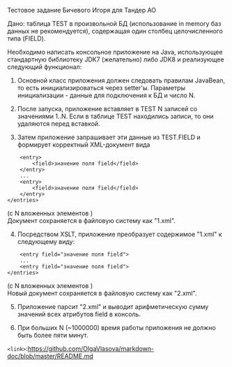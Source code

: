 Тестовое задание Бичевого Игоря для Тандер АО

Дано: таблица TEST в произвольной БД (использование in memory баз данных не рекомендуется), содержащая один столбец целочисленного типа (FIELD).

Необходимо написать консольное приложение на Java, использующее стандартную библиотеку JDK7 (желательно) либо JDK8 и реализующее следующий функционал:

1. Основной класс приложения должен следовать правилам JavaBean, то есть инициализироваться через setter'ы. Параметры инициализации - данные для подключения к БД и число N. 

2. После запуска, приложение вставляет в TEST N записей со значениями 1..N. Если в таблице TEST находились записи, то они удаляются перед вставкой.

3. Затем приложение запрашивает эти данные из TEST.FIELD и формирует корректный XML-документ вида  
```<entries>  
    <entry>  
        <field>значение поля field</field>  
    </entry>  
    ...  
    <entry>  
        <field>значение поля field</field>  
    </entry>  
</entries>  
```
(с N вложенных элементов <entry>)  
Документ сохраняется в файловую систему как "1.xml".  

4. Посредством XSLT, приложение преобразует содержимое "1.xml" к следующему виду:  
```<entries>  
    <entry field="значение поля field">  
    ...  
    <entry field="значение поля field">  
</entries>  
```
(с N вложенных элементов <entry>)  
Новый документ сохраняется в файловую систему как "2.xml".  

5. Приложение парсит "2.xml" и выводит арифметическую сумму значений всех атрибутов field в консоль. 

6.	При больших N (~1000000) время работы приложения не должно быть более пяти минут.

        
`<link>`:https://github.com/OlgaVlasova/markdown-doc/blob/master/README.md
